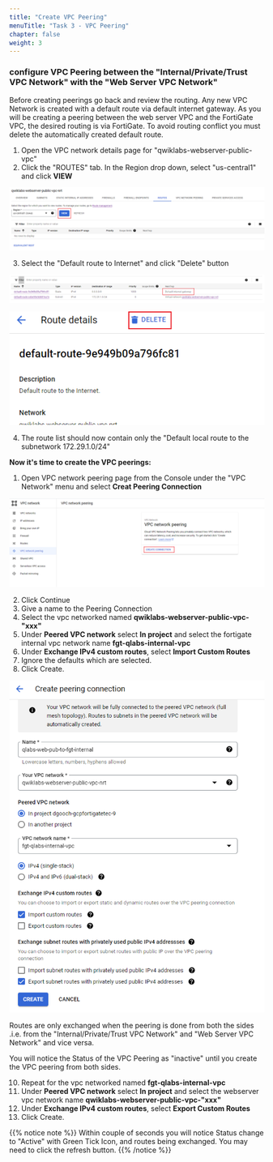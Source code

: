 ```yaml
---
title: "Create VPC Peering"
menuTitle: "Task 3 - VPC Peering"
chapter: false
weight: 3
---
```


### configure VPC Peering between the "Internal/Private/Trust VPC Network" with the "Web Server VPC Network"

Before creating peerings go back and review the routing. Any new VPC Network is created with a default route via default internet gateway. As you will be creating a peering between the web server VPC and the FortiGate VPC, the desired routing is via FortiGate. To avoid routing conflict you must delete the automatically created default route.

1. Open the VPC network details page for "qwiklabs-webserver-public-vpc" 
2. Click the "ROUTES" tab. In the Region drop down, select "us-central1" and click **VIEW**

![rt-man](rt-man.png)

3. Select the "Default route to Internet" and click "Delete" button

![def-rt-sel](def-rt-sel.png)

![vpc_delete_default_route](vpc_delete_default_route.png)

4. The route list should now contain only the "Default local route to the subnetwork 172.29.1.0/24" 

**Now it's time to create the VPC peerings:**

1. Open VPC network peering page from the Console under the "VPC Network" menu and select **Creat Peering Connection**

![create_peering_connection](create_peering_connection.png)

2. Click Continue
3. Give a name to the Peering Connection
4. Select the vpc networked named **qwiklabs-webserver-public-vpc-"xxx"**
5. Under **Peered VPC network** select **In project** and select the fortigate internal vpc network name **fgt-qlabs-internal-vpc**
6. Under **Exchange IPv4 custom routes**, select **Import Custom Routes**
7. Ignore the defaults which are selected.
8. Click Create.

![vpc_peering_details_2](vpc_peering_details_2.png)

Routes are only exchanged when the peering is done from both the sides .i.e. from the "Internal/Private/Trust VPC Network" and "Web Server VPC Network" and vice versa.

You will notice the Status of the VPC Peering as "inactive" until you create the VPC peering from both sides.

10. Repeat for the vpc networked named **fgt-qlabs-internal-vpc**
11. Under **Peered VPC network** select **In project** and select the webserver vpc network name **qwiklabs-webserver-public-vpc-"xxx"**
14. Under **Exchange IPv4 custom routes**, select **Export Custom Routes**
15. Click Create.



{{% notice note %}} Within couple of seconds you will notice Status change to "Active" with Green Tick Icon, and routes being exchanged.  You may need to click the refresh button. {{% /notice %}}